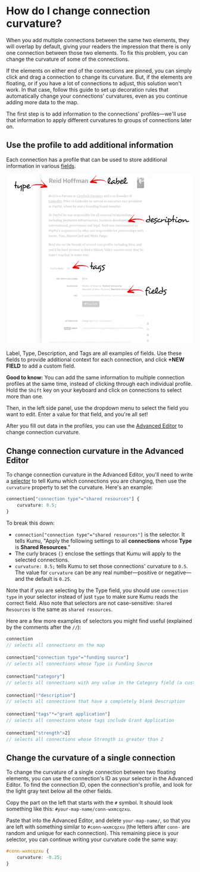 # How do I change connection curvature?

When you add multiple connections between the same two elements, they will overlap by default, giving your readers the impression that there is only one connection between those two elements. To fix this problem, you can change the curvature of some of the connections.

If the elements on either end of the connections are pinned, you can simply click and drag a connection to change its curvature. But, if the elements are floating, or if you have a lot of connections to adjust, this solution won't work. In that case, follow this guide to set up decoration rules that automatically change your connections' curvatures, even as you continue adding more data to the map.

The first step is to add information to the connections' profiles—we'll use that information to apply different curvatures to groups of connections later on.

## Use the profile to add additional information

Each connection has a profile that can be used to store additional information in various [fields](../guides/fields.md).

![](../images/introduction-profile.png)

Label, Type, Description, and Tags are all examples of fields. Use these fields to provide additional context for each connection, and click **+NEW FIELD** to add a custom field.

**Good to know:** You can add the same information to multiple connection profiles at the same time, instead of clicking through each individual profile. Hold the `Shift` key on your keyboard and click on connections to select more than one.

Then, in the left side panel, use the dropdown menu to select the field you want to edit. Enter a value for that field, and you're all set!

After you fill out data in the profiles, you can use the [Advanced Editor](../overview/view-editors.md#advanced-editor) to change connection curvature.

## Change connection curvature in the Advanced Editor

To change connection curvature in the Advanced Editor, you'll need to write a [selector](../overview/advanced-editor-hub/selectors.md) to tell Kumu which connections you are changing, then use the `curvature` property to set the curvature. Here's an example:

```scss
connection["connection type"="shared resources"] {
    curvature: 0.5;
}
```

To break this down:

* `connection["connection type"="shared resources"]` is the selector. It tells Kumu, "Apply the following settings to all **connections** whose **Type** is **Shared Resources**."
* The curly braces `{}` enclose the settings that Kumu will apply to the selected connections.
* `curvature: 0.5;` tells Kumu to set those connections' curvature to `0.5`. The value for `curvature` can be any real number—positive or negative—and the default is `0.25`.

Note that if you are selecting by the Type field, you should use `connection type` in your selector instead of just `type` to make sure Kumu reads the correct field. Also note that selectors are not case-sensitive: `Shared Resources` is the same as `shared resources`.

Here are a few more examples of selectors you might find useful (explained by the comments after the `//`):

```scss
connection
// selects all connections on the map

connection["connection type"="funding source"]
// selects all connections whose Type is Funding Source

connection["category"]
// selects all connections with any value in the Category field (a custom field)

connection[!"description"]
// selects all connections that have a completely blank Description

connection["tags"*="grant application"]
// selects all connections whose tags include Grant Application

connection["strength">2]
// selects all connections whose Strength is greater than 2
```

## Change the curvature of a single connection

To change the curvature of a single connection between two floating elements, you can use the connection's ID as your selector in the Advanced Editor. To find the connection ID, open the connection's profile, and look for the light gray text below all the other fields.

Copy the part on the left that starts with the `#` symbol. It should look something like this: `#your-map-name/conn-wxmcqzxu`.

Paste that into the Advanced Editor, and delete `your-map-name/`, so that you are left with something similar to `#conn-wxmcqzxu` (the letters after `conn-` are random and unique for each connection). This remaining piece is your selector, you can continue writing your curvature code the same way:

```scss
#conn-wxmcqzxu {
    curvature: -0.25;
}
```
